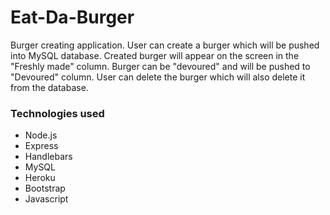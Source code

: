 # Eat-Da-Burger

Burger creating application. User can create a burger which will be pushed into MySQL database. Created burger will appear on the screen in the "Freshly made" column. Burger can be "devoured" and will be pushed to "Devoured" column. User can delete the burger which will also delete it from the database.

### Technologies used

* Node.js
* Express
* Handlebars
* MySQL
* Heroku
* Bootstrap
* Javascript
